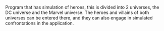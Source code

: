 Program that has simulation of heroes, this is divided into 2 universes, the DC universe and the Marvel universe. 
The heroes and villains of both universes can be entered there, and they can also engage in simulated confrontations in the application.
